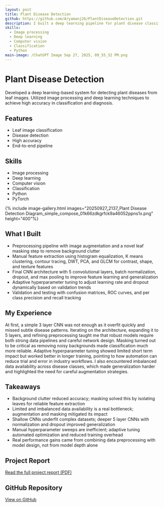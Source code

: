 ```yaml
---
layout: post
title: Plant Disease Detection
github: https://github.com/Aryamanj26/PlantDiseaseDetection.git
description: I built a deep learning pipeline for plant disease classification using the New Plant Diseases Dataset (87,000 images, 38 classes). The goal was to design a model robust to real world conditions such as noisy inputs, low quality photos, cluttered backgrounds, and uneven data availability. The final system combined preprocessing, manual feature extraction, and a 5 layer CNN with batch normalization and dropout, achieving 95% test accuracy while maintaining strong generalization.
skills:
  - Image processing
  - Deep learning
  - Computer vision
  - Classification
  - Python
main-image: /ChatGPT Image Sep 27, 2025, 09_55_32 PM.png
---
```


# Plant Disease Detection
Developed a deep learning-based system for detecting plant diseases from leaf images. Utilized image processing and deep learning techniques to achieve high accuracy in classification and diagnosis.

## Features
- Leaf image classification
- Disease detection
- High accuracy
- End-to-end pipeline

## Skills
- Image processing
- Deep learning
- Computer vision
- Classification
- Python
- PyTorch

{% include image-gallery.html images="20250927_2137_Plant Disease Detection Diagram_simple_compose_01k66zdkgrfck9a46052ppns1x.png" height="400"%}



## What I Built

- Preprocessing pipeline with image augmentation and a novel leaf masking step to remove background clutter
- Manual feature extraction using histogram equalization, K means clustering, contour tracing, DWT, PCA, and GLCM for contrast, shape, and texture features
- Final CNN architecture with 5 convolutional layers, batch normalization, dropout, and max pooling to improve feature learning and generalization
- Adaptive hyperparameter tuning to adjust learning rate and dropout dynamically based on validation trends
- Validation and testing with confusion matrices, ROC curves, and per class precision and recall tracking

## My Experience

At first, a simple 3 layer CNN was not enough as it overfit quickly and missed subtle disease patterns. Iterating on the architecture, expanding it to 5 layers, and refining preprocessing taught me that robust models require both strong data pipelines and careful network design. Masking turned out to be critical as removing noisy backgrounds made classification much more reliable. Adaptive hyperparameter tuning showed limited short term impact but worked better in longer training, pointing to how automation can reduce trial and error in industry workflows. I also encountered imbalanced data availability across disease classes, which made generalization harder and highlighted the need for careful augmentation strategies.

## Takeaways

- Background clutter reduced accuracy; masking solved this by isolating leaves for reliable feature extraction
- Limited and imbalanced data availability is a real bottleneck; augmentation and masking mitigated its impact
- Shallow CNNs underfit complex datasets; deeper 5 layer CNNs with normalization and dropout improved generalization
- Manual hyperparameter sweeps are inefficient; adaptive tuning automated optimization and reduced training overhead
- Real performance gains came from combining data preprocessing with model design, not from model depth alone


## Project Report
[Read the full project report (PDF)](https://github.com/Aryamanj26/PlantDiseaseDetection/blob/main/Project-Report.pdf)

## GitHub Repository
[View on GitHub](https://github.com/Aryamanj26/PlantDiseaseDetection.git)
